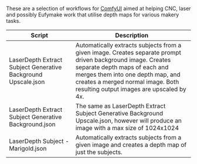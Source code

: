 These are a selection of workflows for [ComfyUI](https://github.com/comfyanonymous/ComfyUI) aimed at helping CNC, laser and possibly Eufymake work that utilise depth maps for various makery tasks.

| Script      | Description |
| ----------- | ----------- |
| LaserDepth Extract Subject Generative Background Upscale.json | Automatically extracts subjects from a given image. Creates separate prompt driven background image. Creates separate depth maps of each and merges them into one depth map, and creates a merged normal image. Both resulting output images are upscaled by 4x. |
| LaserDepth Extract Subject Generative Background.json | The same as LaserDepth Extract Subject Generative Background Upscale.json, however will produce an image with a max size of 1024x1024 |
| LaserDepth Subject - Marigold.json | Automatically extracts subjects from a given image and creates a depth map of just the subjects. |
